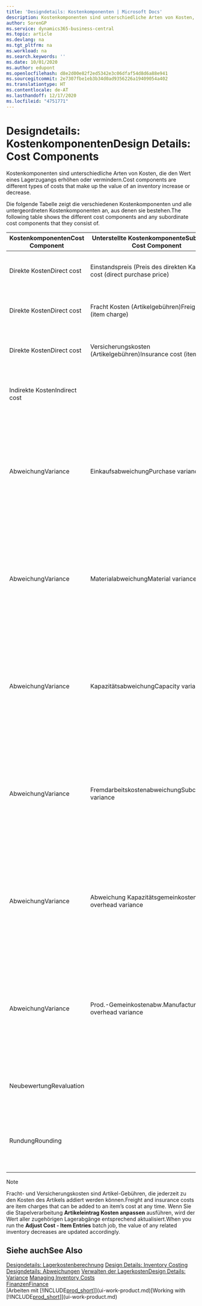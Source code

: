 ```yaml
---
title: 'Designdetails: Kostenkomponenten | Microsoft Docs'
description: Kostenkomponenten sind unterschiedliche Arten von Kosten, die den Wert eines Lagerzugangs erhöhen oder vermindern.
author: SorenGP
ms.service: dynamics365-business-central
ms.topic: article
ms.devlang: na
ms.tgt_pltfrm: na
ms.workload: na
ms.search.keywords: ''
ms.date: 10/01/2020
ms.author: edupont
ms.openlocfilehash: d8e2d00e82f2ed5342e3c06dfaf54d8d6a88e941
ms.sourcegitcommit: 2e7307fbe1eb3b34d0ad9356226a19409054a402
ms.translationtype: HT
ms.contentlocale: de-AT
ms.lasthandoff: 12/17/2020
ms.locfileid: "4751771"
---
```

# <a name="design-details-cost-components"></a><span data-ttu-id="de8bc-103">Designdetails: Kostenkomponenten</span><span class="sxs-lookup"><span data-stu-id="de8bc-103">Design Details: Cost Components</span></span>
<span data-ttu-id="de8bc-104">Kostenkomponenten sind unterschiedliche Arten von Kosten, die den Wert eines Lagerzugangs erhöhen oder vermindern.</span><span class="sxs-lookup"><span data-stu-id="de8bc-104">Cost components are different types of costs that make up the value of an inventory increase or decrease.</span></span>  

 <span data-ttu-id="de8bc-105">Die folgende Tabelle zeigt die verschiedenen Kostenkomponenten und alle untergeordneten Kostenkomponenten an, aus denen sie bestehen.</span><span class="sxs-lookup"><span data-stu-id="de8bc-105">The following table shows the different cost components and any subordinate cost components that they consist of.</span></span>  

|<span data-ttu-id="de8bc-106">Kostenkomponenten</span><span class="sxs-lookup"><span data-stu-id="de8bc-106">Cost Component</span></span>|<span data-ttu-id="de8bc-107">Unterstellte Kostenkomponente</span><span class="sxs-lookup"><span data-stu-id="de8bc-107">Subordinate Cost Component</span></span>|<span data-ttu-id="de8bc-108">Description</span><span class="sxs-lookup"><span data-stu-id="de8bc-108">Description</span></span>|  
|--------------------|--------------------------------|---------------------------------------|  
|<span data-ttu-id="de8bc-109">Direkte Kosten</span><span class="sxs-lookup"><span data-stu-id="de8bc-109">Direct cost</span></span>|<span data-ttu-id="de8bc-110">Einstandspreis (Preis des direkten Kaufs)</span><span class="sxs-lookup"><span data-stu-id="de8bc-110">Unit cost (direct purchase price)</span></span>|<span data-ttu-id="de8bc-111">Kosten, die direkt auf das Kostenobjekt zurückzuführen sind.</span><span class="sxs-lookup"><span data-stu-id="de8bc-111">Cost that can be traced to a cost object.</span></span>|  
|<span data-ttu-id="de8bc-112">Direkte Kosten</span><span class="sxs-lookup"><span data-stu-id="de8bc-112">Direct cost</span></span>|<span data-ttu-id="de8bc-113">Fracht Kosten (Artikelgebühren)</span><span class="sxs-lookup"><span data-stu-id="de8bc-113">Freight cost (item charge)</span></span>|<span data-ttu-id="de8bc-114">Kosten, die direkt auf das Kostenobjekt zurückzuführen sind.</span><span class="sxs-lookup"><span data-stu-id="de8bc-114">Cost that can be traced to a cost object.</span></span>|  
|<span data-ttu-id="de8bc-115">Direkte Kosten</span><span class="sxs-lookup"><span data-stu-id="de8bc-115">Direct cost</span></span>|<span data-ttu-id="de8bc-116">Versicherungskosten (Artikelgebühren)</span><span class="sxs-lookup"><span data-stu-id="de8bc-116">Insurance cost (item charge)</span></span>|<span data-ttu-id="de8bc-117">Kosten, die direkt auf das Kostenobjekt zurückzuführen sind.</span><span class="sxs-lookup"><span data-stu-id="de8bc-117">Cost that can be traced to a cost object.</span></span>|  
|<span data-ttu-id="de8bc-118">Indirekte Kosten</span><span class="sxs-lookup"><span data-stu-id="de8bc-118">Indirect cost</span></span>||<span data-ttu-id="de8bc-119">Kosten, die nicht auf ein Kostenobjekt zurückzuführen sind.</span><span class="sxs-lookup"><span data-stu-id="de8bc-119">Cost that cannot be traced to a cost object.</span></span>|  
|<span data-ttu-id="de8bc-120">Abweichung</span><span class="sxs-lookup"><span data-stu-id="de8bc-120">Variance</span></span>|<span data-ttu-id="de8bc-121">Einkaufsabweichung</span><span class="sxs-lookup"><span data-stu-id="de8bc-121">Purchase variance</span></span>|<span data-ttu-id="de8bc-122">Der Unterschied zwischen tatsächlichen Kosten und dem Einstandspreis (fest), der nur für Artikel mit der Lagerabgangsmethode **Standard** gebucht wird.</span><span class="sxs-lookup"><span data-stu-id="de8bc-122">The difference between actual and standard costs, which is only posted for items using the **Standard** costing method.</span></span>|  
|<span data-ttu-id="de8bc-123">Abweichung</span><span class="sxs-lookup"><span data-stu-id="de8bc-123">Variance</span></span>|<span data-ttu-id="de8bc-124">Materialabweichung</span><span class="sxs-lookup"><span data-stu-id="de8bc-124">Material variance</span></span>|<span data-ttu-id="de8bc-125">Der Unterschied zwischen tatsächlichen Kosten und dem Einstandspreis (fest), der nur für Artikel mit der Lagerabgangsmethode **Standard** gebucht wird.</span><span class="sxs-lookup"><span data-stu-id="de8bc-125">The difference between actual and standard costs, which is only posted for items using the **Standard** costing method.</span></span>|  
|<span data-ttu-id="de8bc-126">Abweichung</span><span class="sxs-lookup"><span data-stu-id="de8bc-126">Variance</span></span>|<span data-ttu-id="de8bc-127">Kapazitätsabweichung</span><span class="sxs-lookup"><span data-stu-id="de8bc-127">Capacity variance</span></span>|<span data-ttu-id="de8bc-128">Der Unterschied zwischen tatsächlichen Kosten und dem Einstandspreis (fest), der nur für Artikel mit der Lagerabgangsmethode **Standard** gebucht wird.</span><span class="sxs-lookup"><span data-stu-id="de8bc-128">The difference between actual and standard costs, which is only posted for items using the **Standard** costing method.</span></span>|  
|<span data-ttu-id="de8bc-129">Abweichung</span><span class="sxs-lookup"><span data-stu-id="de8bc-129">Variance</span></span>|<span data-ttu-id="de8bc-130">Fremdarbeitskostenabweichung</span><span class="sxs-lookup"><span data-stu-id="de8bc-130">Subcontracted variance</span></span>|<span data-ttu-id="de8bc-131">Der Unterschied zwischen tatsächlichen Kosten und dem Einstandspreis (fest), der nur für Artikel mit der Lagerabgangsmethode **Standard** gebucht wird.</span><span class="sxs-lookup"><span data-stu-id="de8bc-131">The difference between actual and standard costs, which is only posted for items using the **Standard** costing method.</span></span>|  
|<span data-ttu-id="de8bc-132">Abweichung</span><span class="sxs-lookup"><span data-stu-id="de8bc-132">Variance</span></span>|<span data-ttu-id="de8bc-133">Abweichung Kapazitätsgemeinkosten</span><span class="sxs-lookup"><span data-stu-id="de8bc-133">Capacity overhead variance</span></span>|<span data-ttu-id="de8bc-134">Der Unterschied zwischen tatsächlichen Kosten und dem Einstandspreis (fest), der nur für Artikel mit der Lagerabgangsmethode **Standard** gebucht wird.</span><span class="sxs-lookup"><span data-stu-id="de8bc-134">The difference between actual and standard costs, which is only posted for items using the **Standard** costing method.</span></span>|  
|<span data-ttu-id="de8bc-135">Abweichung</span><span class="sxs-lookup"><span data-stu-id="de8bc-135">Variance</span></span>|<span data-ttu-id="de8bc-136">Prod.-Gemeinkostenabw.</span><span class="sxs-lookup"><span data-stu-id="de8bc-136">Manufacturing overhead variance</span></span>|<span data-ttu-id="de8bc-137">Der Unterschied zwischen tatsächlichen Kosten und dem Einstandspreis (fest), der nur für Artikel mit der Lagerabgangsmethode **Standard** gebucht wird.</span><span class="sxs-lookup"><span data-stu-id="de8bc-137">The difference between actual and standard costs, which is only posted for items using the **Standard** costing method.</span></span>|  
|<span data-ttu-id="de8bc-138">Neubewertung</span><span class="sxs-lookup"><span data-stu-id="de8bc-138">Revaluation</span></span>||<span data-ttu-id="de8bc-139">Eine Auf- oder Abwertung des aktuellen Lagerwerts.</span><span class="sxs-lookup"><span data-stu-id="de8bc-139">A depreciation or appreciation of the current inventory value.</span></span>|  
|<span data-ttu-id="de8bc-140">Rundung</span><span class="sxs-lookup"><span data-stu-id="de8bc-140">Rounding</span></span>||<span data-ttu-id="de8bc-141">Restbeträge, die durch die Berechnung von Bestandsminderungen entstehen.</span><span class="sxs-lookup"><span data-stu-id="de8bc-141">Residuals caused by the way in which valuation of inventory decreases are calculated.</span></span>|  

> [!NOTE]  
>  <span data-ttu-id="de8bc-142">Fracht- und Versicherungskosten sind Artikel-Gebühren, die jederzeit zu den Kosten des Artikels addiert werden können.</span><span class="sxs-lookup"><span data-stu-id="de8bc-142">Freight and insurance costs are item charges that can be added to an item’s cost at any time.</span></span> <span data-ttu-id="de8bc-143">Wenn Sie die Stapelverarbeitung **Artikeleintrag Kosten anpassen** ausführen, wird der Wert aller zugehörigen Lagerabgänge entsprechend aktualisiert.</span><span class="sxs-lookup"><span data-stu-id="de8bc-143">When you run the **Adjust Cost - Item Entries** batch job, the value of any related inventory decreases are updated accordingly.</span></span>  

## <a name="see-also"></a><span data-ttu-id="de8bc-144">Siehe auch</span><span class="sxs-lookup"><span data-stu-id="de8bc-144">See Also</span></span>  
 <span data-ttu-id="de8bc-145">[Designdetails: Lagerkostenberechnung](design-details-inventory-costing.md) </span><span class="sxs-lookup"><span data-stu-id="de8bc-145">[Design Details: Inventory Costing](design-details-inventory-costing.md) </span></span>  
 <span data-ttu-id="de8bc-146">[Designdetails: Abweichungen](design-details-variance.md) [Verwalten der Lagerkosten](finance-manage-inventory-costs.md)</span><span class="sxs-lookup"><span data-stu-id="de8bc-146">[Design Details: Variance](design-details-variance.md) [Managing Inventory Costs](finance-manage-inventory-costs.md)</span></span>  
 [<span data-ttu-id="de8bc-147">Finanzen</span><span class="sxs-lookup"><span data-stu-id="de8bc-147">Finance</span></span>](finance.md)  
 <span data-ttu-id="de8bc-148">[Arbeiten mit [!INCLUDE[prod_short](includes/prod_short.md)]](ui-work-product.md)</span><span class="sxs-lookup"><span data-stu-id="de8bc-148">[Working with [!INCLUDE[prod_short](includes/prod_short.md)]](ui-work-product.md)</span></span>  
